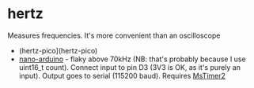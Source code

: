 # hertz

Measures frequencies. It's more convenient than an oscilloscope

* (hertz-pico](hertz-pico)
* [nano-arduino](nano-arduino) - flaky above 70kHz 
(NB: that's probably because I use uint16_t count). 
Connect input to pin D3 (3V3 is OK, as it's purely an input).
Output goes to serial (115200 baud). 
Requires 
[MsTimer2](https://github.com/PaulStoffregen/MsTimer2)
